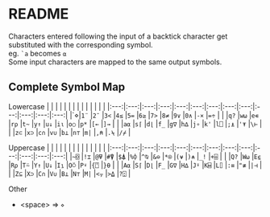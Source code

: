 # README

Characters entered following the input of a backtick character get substituted with the corresponding symbol.  
eg. `` `a `` becomes `⍺`  
Some input characters are mapped to the same output symbols.

## Complete Symbol Map

Lowercase
|     |     |     |     |     |     |     |     |     |     |     |     |     |
|:---:|:---:|:---:|:---:|:---:|:---:|:---:|:---:|:---:|:---:|:---:|:---:|:---:|
|\`⋄|`1¨` |`2¯` |`3<` |`4≤` |`5=` |`6≥` |`7>` |`8≠` |`9∨` |`0∧` |`-×` |`=÷` |
|     |`q?` |`w⍵` |`e∊` |`r⍴` |`t~` |`y↑` |`u↓` |`i⍳` |`o○` |`p*` |`[←` |`]→` |
|     |`a⍺` |`s⌈` |`d⌊` |`f_` |`g∇` |`h∆` |`j∘` |`k'` |`l⎕` |`;⍎` |`'⍕` |`\⊢` |
|     |`z⊂` |`x⊃` |`c∩` |`v∪` |`b⊥` |`n⊤` |`m|` |`,⍝` |`.⍀` |`/⌿` |

Uppercase
|     |     |     |     |     |     |     |     |     |     |     |     |     |
|:---:|:---:|:---:|:---:|:---:|:---:|:---:|:---:|:---:|:---:|:---:|:---:|:---:|
|`~⌺` |`!⌶` |`@⍫` |`#⍒` |`$⍋` |`%⌽` |`^⍉` |`&⊖` |`*⍟` |`(⍱` |`)⍲` |`_!` |`+⌹` |
|     |`Q?` |`W⍵` |`E⍷` |`R⍴` |`T⍨` |`Y↑` |`U↓` |`I⍸` |`O⍥` |`P⍣` |`{⍞` |`}⍬` |
|     |`A⍺` |`S⌈` |`D⌊` |`F_` |`G∇` |`H∆` |`J⍤` |`K⌸` |`L⌷` |`:≡` |`"≢` |`|⊣` |
|     |`Z⊆` |`X⊃` |`C∩` |`V∪` |`B⊥` |`N⊤` |`M|` |`<⍪` |`>⍙` |`?⍠` |

Other

- \<space> => `⋄`
